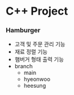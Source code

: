 # C++ Project

### Hamburger
- 고객 및 주문 관리 기능
- 재료 정렬 기능
- 햄버거 형태 출력 기능
- branch
  - main
  - hyeonwoo
  - heesung